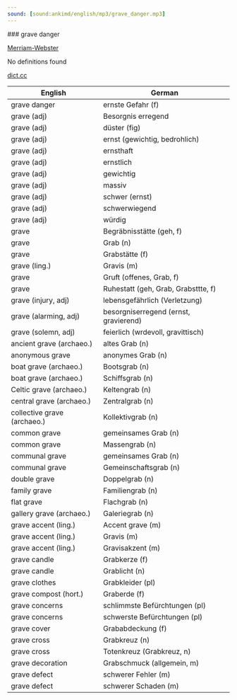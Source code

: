 ```yaml
---
sound: [sound:ankimd/english/mp3/grave_danger.mp3]
---
```


\### grave danger

[Merriam-Webster](https://www.merriam-webster.com/dictionary/grave+danger)

No definitions found

[dict.cc](https://www.dict.cc/grave+danger)

| English        | German       |
| -------------- | ------------ |
| grave danger | ernste Gefahr (f) |
| grave (adj) | Besorgnis erregend |
| grave (adj) | düster (fig) |
| grave (adj) | ernst (gewichtig, bedrohlich) |
| grave (adj) | ernsthaft |
| grave (adj) | ernstlich |
| grave (adj) | gewichtig |
| grave (adj) | massiv |
| grave (adj) | schwer (ernst) |
| grave (adj) | schwerwiegend |
| grave (adj) | würdig |
| grave | Begräbnisstätte (geh, f) |
| grave | Grab (n) |
| grave | Grabstätte (f) |
| grave (ling.) | Gravis (m) |
| grave | Gruft (offenes, Grab, f) |
| grave | Ruhestatt (geh, Grab, Grabsttte, f) |
| grave (injury, adj) | lebensgefährlich (Verletzung) |
| grave (alarming, adj) | besorgniserregend (ernst, gravierend) |
| grave (solemn, adj) | feierlich (wrdevoll, gravittisch) |
| ancient grave (archaeo.) | altes Grab (n) |
| anonymous grave | anonymes Grab (n) |
| boat grave (archaeo.) | Bootsgrab (n) |
| boat grave (archaeo.) | Schiffsgrab (n) |
| Celtic grave (archaeo.) | Keltengrab (n) |
| central grave (archaeo.) | Zentralgrab (n) |
| collective grave (archaeo.) | Kollektivgrab (n) |
| common grave | gemeinsames Grab (n) |
| common grave | Massengrab (n) |
| communal grave | gemeinsames Grab (n) |
| communal grave | Gemeinschaftsgrab (n) |
| double grave | Doppelgrab (n) |
| family grave | Familiengrab (n) |
| flat grave | Flachgrab (n) |
| gallery grave (archaeo.) | Galeriegrab (n) |
| grave accent (ling.) | Accent grave (m) |
| grave accent (ling.) | Gravis (m) |
| grave accent (ling.) | Gravisakzent (m) |
| grave candle | Grabkerze (f) |
| grave candle | Grablicht (n) |
| grave clothes | Grabkleider (pl) |
| grave compost (hort.) | Graberde (f) |
| grave concerns | schlimmste Befürchtungen (pl) |
| grave concerns | schwerste Befürchtungen (pl) |
| grave cover | Grababdeckung (f) |
| grave cross | Grabkreuz (n) |
| grave cross | Totenkreuz (Grabkreuz, n) |
| grave decoration | Grabschmuck (allgemein, m) |
| grave defect | schwerer Fehler (m) |
| grave defect | schwerer Schaden (m) |
